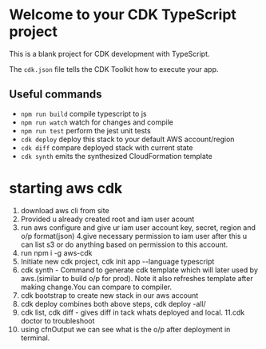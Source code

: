 # Welcome to your CDK TypeScript project

This is a blank project for CDK development with TypeScript.

The `cdk.json` file tells the CDK Toolkit how to execute your app.

## Useful commands

* `npm run build`   compile typescript to js
* `npm run watch`   watch for changes and compile
* `npm run test`    perform the jest unit tests
* `cdk deploy`      deploy this stack to your default AWS account/region
* `cdk diff`        compare deployed stack with current state
* `cdk synth`       emits the synthesized CloudFormation template
# starting aws cdk
1. download aws cli from site
2. Provided u already created root and iam user acount
3. run aws configure and give ur iam user account key, secret, region and o/p format(json)
4.give necessary permission to iam user after this u can list s3 or do anything based on permission to this account.
5. run npm i -g aws-cdk
6. Initiate new cdk project, cdk init app --language typescript
7. cdk synth  - Command to generate cdk template which will later used by aws.(similar to build o/p for prod). Note it also refreshes template after making change.You can compare to compiler.
8. cdk bootstrap to create new stack in our aws account
9. cdk deploy combines both above steps, cdk deploy -all/<name of stack>
10. cdk list, cdk diff - gives diff in tack whats deployed and local.
11.cdk doctor to troubleshoot
12. using cfnOutput we can see what is the o/p after deployment in terminal.